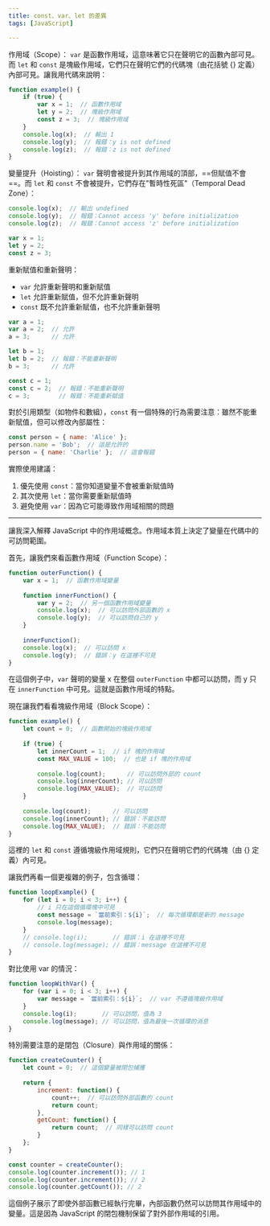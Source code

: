 ```yaml
---
title: const、var、let 的差異
tags: [JavaScript]

---
```


作用域（Scope）：
`var` 是函數作用域，這意味著它只在聲明它的函數內部可見。而 `let` 和 `const` 是塊級作用域，它們只在聲明它們的代碼塊（由花括號 {} 定義）內部可見。讓我用代碼來說明：

```javascript
function example() {
    if (true) {
        var x = 1;  // 函數作用域
        let y = 2;  // 塊級作用域
        const z = 3;  // 塊級作用域
    }
    console.log(x);  // 輸出 1
    console.log(y);  // 報錯：y is not defined
    console.log(z);  // 報錯：z is not defined
}
```

變量提升（Hoisting）：
`var` 聲明會被提升到其作用域的頂部，==但賦值不會==。而 `let` 和 `const` 不會被提升，它們存在"暫時性死區"（Temporal Dead Zone）：

```javascript
console.log(x);  // 輸出 undefined
console.log(y);  // 報錯：Cannot access 'y' before initialization
console.log(z);  // 報錯：Cannot access 'z' before initialization

var x = 1;
let y = 2;
const z = 3;
```

重新賦值和重新聲明：
- `var` 允許重新聲明和重新賦值
- `let` 允許重新賦值，但不允許重新聲明
- `const` 既不允許重新賦值，也不允許重新聲明

```javascript
var a = 1;
var a = 2;  // 允許
a = 3;      // 允許

let b = 1;
let b = 2;  // 報錯：不能重新聲明
b = 3;      // 允許

const c = 1;
const c = 2;  // 報錯：不能重新聲明
c = 3;        // 報錯：不能重新賦值
```

對於引用類型（如物件和數組），`const` 有一個特殊的行為需要注意：雖然不能重新賦值，但可以修改內部屬性：

```javascript
const person = { name: 'Alice' };
person.name = 'Bob';  // 這是允許的
person = { name: 'Charlie' };  // 這會報錯
```

實際使用建議：
1. 優先使用 `const`：當你知道變量不會被重新賦值時
2. 其次使用 `let`：當你需要重新賦值時
3. 避免使用 `var`：因為它可能導致作用域相關的問題

---

讓我深入解釋 JavaScript 中的作用域概念。作用域本質上決定了變量在代碼中的可訪問範圍。

首先，讓我們來看函數作用域（Function Scope）：
```javascript
function outerFunction() {
    var x = 1;  // 函數作用域變量
    
    function innerFunction() {
        var y = 2;  // 另一個函數作用域變量
        console.log(x);  // 可以訪問外部函數的 x
        console.log(y);  // 可以訪問自己的 y
    }
    
    innerFunction();
    console.log(x);  // 可以訪問 x
    console.log(y);  // 錯誤：y 在這裡不可見
}
```

在這個例子中，`var` 聲明的變量 x 在整個 `outerFunction` 中都可以訪問，而 y 只在 `innerFunction` 中可見。這就是函數作用域的特點。

現在讓我們看看塊級作用域（Block Scope）：
```javascript
function example() {
    let count = 0;  // 函數開始的塊級作用域
    
    if (true) {
        let innerCount = 1;  // if 塊的作用域
        const MAX_VALUE = 100;  // 也是 if 塊的作用域
        
        console.log(count);      // 可以訪問外部的 count
        console.log(innerCount); // 可以訪問
        console.log(MAX_VALUE);  // 可以訪問
    }
    
    console.log(count);      // 可以訪問
    console.log(innerCount); // 錯誤：不能訪問
    console.log(MAX_VALUE);  // 錯誤：不能訪問
}
```

這裡的 `let` 和 `const` 遵循塊級作用域規則，它們只在聲明它們的代碼塊（由 {} 定義）內可見。

讓我們再看一個更複雜的例子，包含循環：
```javascript
function loopExample() {
    for (let i = 0; i < 3; i++) {
        // i 只在這個循環塊中可見
        const message = `當前索引：${i}`;  // 每次循環都是新的 message
        console.log(message);
    }
    // console.log(i);       // 錯誤：i 在這裡不可見
    // console.log(message); // 錯誤：message 在這裡不可見
}
```

對比使用 var 的情況：
```javascript
function loopWithVar() {
    for (var i = 0; i < 3; i++) {
        var message = `當前索引：${i}`;  // var 不遵循塊級作用域
    }
    console.log(i);       // 可以訪問，值為 3
    console.log(message); // 可以訪問，值為最後一次循環的消息
}
```

特別需要注意的是閉包（Closure）與作用域的關係：
```javascript
function createCounter() {
    let count = 0;  // 這個變量被閉包捕獲
    
    return {
        increment: function() {
            count++;  // 可以訪問外部函數的 count
            return count;
        },
        getCount: function() {
            return count;  // 同樣可以訪問 count
        }
    };
}

const counter = createCounter();
console.log(counter.increment()); // 1
console.log(counter.increment()); // 2
console.log(counter.getCount()); // 2
```

這個例子展示了即使外部函數已經執行完畢，內部函數仍然可以訪問其作用域中的變量。這是因為 JavaScript 的閉包機制保留了對外部作用域的引用。